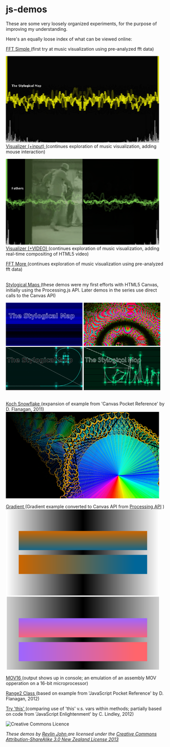 js-demos
========

These are some very loosely organized experiments, for the purpose of improving my understanding.

Here's an equally loose index of what can be viewed online:

[FFT Simple ](fft-simple.html) 
(first try at music visualization using pre-analyzed fft data)

![Visualizer+](visualizer.png)
[Visualizer (+input) ](visualizer.html)
(continues exploration of music visualization, adding mouse interaction)

![Visualizer+Video](fathers.png)
[Visualizer (+VIDEO) ](happy-b-day.html)
(continues exploration of music visualization, adding real-time compositing of HTML5 video)

[FFT More ](fft.html) 
(continues exploration of music visualization using pre-analyzed fft data)
<br /><br />


[Stylogical Maps ](stymaps/intro.005.html)
(these demos were my first efforts with HTML5 Canvas, initially using the Processing.js API. Later demos in the series use direct calls to the Canvas API)

![Stymaps11](stymaps/images/stymaps11.gif) 	![Stymaps12](stymaps/images/stymaps12.gif) 
![Stymaps15](stymaps/images/stymaps15.gif) 	![Stymaps25](stymaps/images/stymaps25.gif)
<br /><br />


[Koch Snowflake ](kochflake.html) 
(expansion of example from 'Canvas Pocket Reference' by D. Flanagan, 2011)
![Koch Snowflake](kochflake.png)


[Gradient ](gradient.html) 
(Gradient example converted to Canvas API from [Processing API](http://processing.org/examples/lineargradient.html) )
![Gradient Example](gradient.png)


[MOV16 ](mov16.html) 
(output shows up in console; an emulation of an assembly MOV opperation on a 16-bit microprocessor) 

[Range2 Class ](class.html) 
(based on example from 'JavaScript Pocket Reference' by D. Flanagan, 2012)

[Try 'this' ](this.html) 
(comparing use of 'this' v.s. vars within methods; partially based on code from 'JavaScript Enlightenment' by C. Lindley, 2012)

![Creative Commons Licence](http://i.creativecommons.org/l/by-sa/3.0/nz/88x31.png) 

*These demos by [Revlin John ](mailto:revlin@uni-sol.org) are licensed under the [Creative Commons Attribution-ShareAlike 3.0 New Zealand License 2013 ](http://creativecommons.org/licenses/by-sa/3.0/nz/deed.en_GB)*
